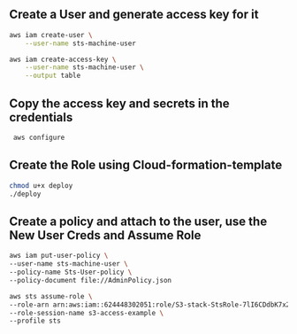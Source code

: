 ## Create a User and generate access key for it

```sh
aws iam create-user \
    --user-name sts-machine-user

aws iam create-access-key \
    --user-name sts-machine-user \
    --output table
```

## Copy the access key and secrets in the credentials
```sh
 aws configure
 ```

## Create the Role using Cloud-formation-template
```sh
chmod u+x deploy
./deploy
```

## Create a policy and attach to the user, use the New User Creds and Assume Role
```sh
aws iam put-user-policy \
--user-name sts-machine-user \
--policy-name Sts-User-policy \
--policy-document file://AdminPolicy.json
```

```sh
aws sts assume-role \
--role-arn arn:aws:iam::624448302051:role/S3-stack-StsRole-7lI6CDdbK7x2 \
--role-session-name s3-access-example \
--profile sts
```
